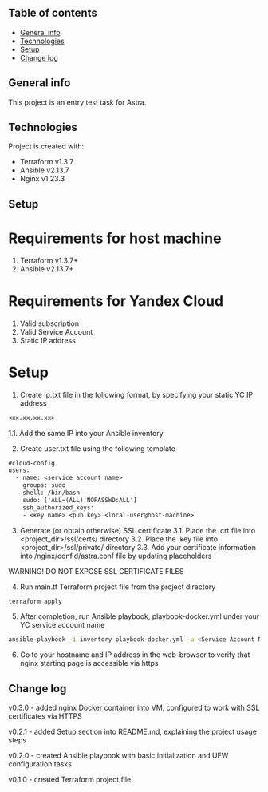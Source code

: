 ## Table of contents
* [General info](#general-info)
* [Technologies](#technologies)
* [Setup](#setup)
* [Change log](#change-log)

## General info
This project is an entry test task for Astra.
	
## Technologies
Project is created with:
* Terraform v1.3.7
* Ansible v2.13.7
* Nginx v1.23.3

## Setup

# Requirements for host machine
1. Terraform v1.3.7+
2. Ansible v2.13.7+

# Requirements for Yandex Cloud
1. Valid subscription 
2. Valid Service Account
3. Static IP address

# Setup

1. Create ip.txt file in the following format, by specifying your static YC IP address
```txt
<xx.xx.xx.xx>
```

1.1. Add the same IP into your Ansible inventory

2. Create user.txt file using the following template
```txt
#cloud-config
users:
  - name: <service account name>
    groups: sudo
    shell: /bin/bash
    sudo: ['ALL=(ALL) NOPASSWD:ALL']
    ssh_authorized_keys:
    - <key name> <pub key> <local-user@host-machine>
```

3. Generate (or obtain otherwise) SSL certificate
3.1. Place the .crt file into <project_dir>/ssl/certs/ directory
3.2. Place the .key file into <project_dir>/ssl/private/ directory
3.3. Add your certificate information into /nginx/conf.d/astra.conf file by updating placeholders

WARNING! 
DO NOT EXPOSE SSL CERTIFICATE FILES

4. Run main.tf Terraform project file from the project directory
```bash
terraform apply
```

5. After completion, run Ansible playbook, playbook-docker.yml under your YC service account name
```bash
ansible-playbook -i inventory playbook-docker.yml -u <Service Account Name>
```

6. Go to your hostname and IP address in the web-browser to verify that nginx starting page is accessible via https

## Change log

v0.3.0 - added nginx Docker container into VM, configured to work with SSL certificates via HTTPS 

v0.2.1 - added Setup section into README.md, explaining the project usage steps

v0.2.0 - created Ansible playbook with basic initialization and UFW configuration tasks

v0.1.0 - created Terraform project file
